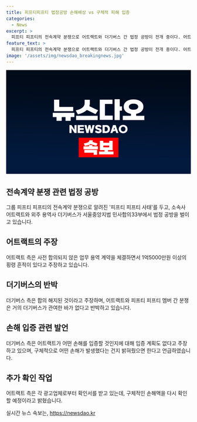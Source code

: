 ```yaml
---
title: 피프티피프티 법정공방 손해배상 vs 구체적 피해 입증
categories:
  - News
excerpt: >
  피프티 피프티의 전속계약 분쟁으로 어트랙트와 더기버스 간 법정 공방이 전개 중이다. 어트랙트는 더기버스로부터 10억원 상당의 손해배상을 청구하며, 사전 합의되지 않은 업무 용역 계약과 1억5000만원 이상의 횡령을 주장한다. 반면 더기버스 측은 손해 입증 계획이 없다며 구체적인 사실관계를 밝히겠다고 밝혔다. 어트랙트 측은 각 광고업체로부터 확인서를 받아 구체적인 손해액을 확인 중이다.
feature_text: >
  피프티 피프티의 전속계약 분쟁으로 어트랙트와 더기버스 간 법정 공방이 전개 중이다. 어트랙트는 더기버스로부터 10억원 상당의 손해배상을 청구하며, 사전 합의되지 않은 업무 용역 계약과 1억5000만원 이상의 횡령을 주장한다. 반면 더기버스 측은 손해 입증 계획이 없다며 구체적인 사실관계를 밝히겠다고 밝혔다. 어트랙트 측은 각 광고업체로부터 확인서를 받아 구체적인 손해액을 확인 중이다.
image: '/assets/img/newsdao_breakingnews.jpg'
---
```


<p><img src="/assets/img/newsdao_breakingnews.jpg" alt="ontimetimes 속보" /></p>

<h2 data-ke-size="size26">전속계약 분쟁 관련 법정 공방</h2>

<p data-ke-size="size16">그룹 피프티 피프티의 전속계약 분쟁으로 알려진 '피프티 피프티 사태'를 두고, 소속사 어트랙트와 외주 용역사 더기버스가 서울중앙지법 민사합의33부에서 법정 공방을 벌이고 있습니다.</p>

<h2 data-ke-size="size26">어트랙트의 주장</h2>

<p data-ke-size="size16">어트랙트 측은 사전 합의되지 않은 업무 용역 계약을 체결하면서 1억5000만원 이상의 횡령 흔적이 있다고 주장하고 있습니다.</p>

<h2 data-ke-size="size26">더기버스의 반박</h2>

<p data-ke-size="size16">더기버스 측은 합의 해지된 것이라고 주장하며, 어트랙트와 피프티 피프티 멤버 간 분쟁은 거의 더기버스가 관여한 바가 없다고 반박하고 있습니다.</p>

<h2 data-ke-size="size26">손해 입증 관련 발언</h2>

<p data-ke-size="size16">더기버스 측은 어트랙트가 어떤 손해를 입증할 것인지에 대해 입증 계획도 없다고 주장하고 있으며, 구체적으로 어떤 손해가 발생했다는 건지 밝혀줬으면 한다고 언급하였습니다.</p>

<h2 data-ke-size="size26">추가 확인 작업</h2>

<p data-ke-size="size16">어트랙트 측은 각 광고업체로부터 확인서를 받고 있는데, 구체적인 손해액을 다시 확인할 예정이라고 밝혔습니다.</p>
실시간 뉴스 속보는, <a href="https://newsdao.kr" rel="dofollow">https://newsdao.kr</a>


